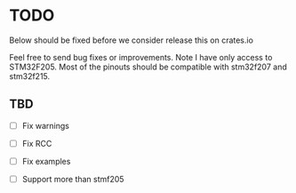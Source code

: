 # TODO

Below should be fixed before we consider release this on crates.io

Feel free to send bug fixes or improvements. Note I have only access to STM32F205.
Most of the pinouts should be compatible with stm32f207 and stm32f215.

## TBD

 - [ ] Fix warnings
 - [ ] Fix RCC
 - [ ] Fix examples
 - [ ] Support more than stmf205


